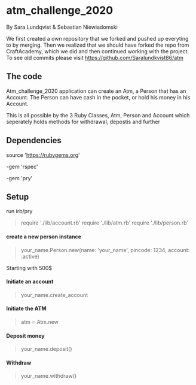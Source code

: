 # atm_challenge_2020
By Sara Lundqvist & Sebastian Niewiadomski

We first created a own repository that we forked and pushed up everyting to by merging.
Then we realized that we should have forked the repo from CraftAcademy, which we did and then continued working with the project.
To see old commits please visit https://github.com/Saralundkvist86/atm


## The code
Atm_challenge_2020 application can create an Atm, a Person that has an Account. The Person can have cash in the pocket, or hold his money in his Account.

This is all possible by the 3 Ruby Classes, Atm, Person and Account which seperately holds methods for withdrawal, depostis and further


## Dependencies
source 'https://rubygems.org'

-gem 'rspec'

-gem 'pry'


## Setup
run irb/pry
>require './lib/account.rb'
>require './lib/atm.rb'
>require './lib/person.rb'


#### create a new person instance
>your_name.Person.new(name: 'your_name', pincode: 1234, account: :active)

Starting with 500$

#### Initiate an account
>your_name.create_account


#### Initiate the ATM
>atm = Atm.new


#### Deposit money
>your_name.deposit()


#### Withdraw
>your_name.withdraw()


